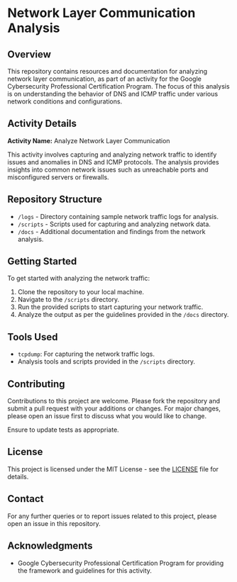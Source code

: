 # Network Layer Communication Analysis

## Overview

This repository contains resources and documentation for analyzing network layer communication, as part of an activity for the Google Cybersecurity Professional Certification Program. The focus of this analysis is on understanding the behavior of DNS and ICMP traffic under various network conditions and configurations.

## Activity Details

**Activity Name:** Analyze Network Layer Communication

This activity involves capturing and analyzing network traffic to identify issues and anomalies in DNS and ICMP protocols. The analysis provides insights into common network issues such as unreachable ports and misconfigured servers or firewalls.

## Repository Structure

- `/logs` - Directory containing sample network traffic logs for analysis.
- `/scripts` - Scripts used for capturing and analyzing network data.
- `/docs` - Additional documentation and findings from the network analysis.

## Getting Started

To get started with analyzing the network traffic:

1. Clone the repository to your local machine.
2. Navigate to the `/scripts` directory.
3. Run the provided scripts to start capturing your network traffic.
4. Analyze the output as per the guidelines provided in the `/docs` directory.

## Tools Used

- `tcpdump`: For capturing the network traffic logs.
- Analysis tools and scripts provided in the `/scripts` directory.

## Contributing

Contributions to this project are welcome. Please fork the repository and submit a pull request with your additions or changes. For major changes, please open an issue first to discuss what you would like to change.

Ensure to update tests as appropriate.

## License

This project is licensed under the MIT License - see the [LICENSE](LICENSE) file for details.

## Contact

For any further queries or to report issues related to this project, please open an issue in this repository.

## Acknowledgments

- Google Cybersecurity Professional Certification Program for providing the framework and guidelines for this activity.


